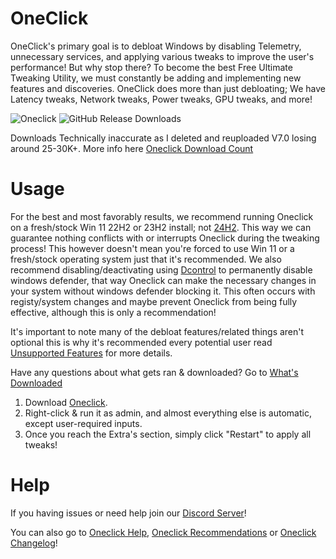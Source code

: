 # OneClick
OneClick's primary goal is to debloat Windows by disabling Telemetry, unnecessary services, and applying various tweaks to improve the user's performance! But why stop there? To become the best Free Ultimate Tweaking Utility, we must constantly be adding and implementing new features and discoveries. OneClick does more than just debloating; We have Latency tweaks, Network tweaks, Power tweaks, GPU tweaks, and more!

![Oneclick](https://github.com/QuakedK/Oneclick/assets/124531365/a058ad27-6c3c-401d-911b-700421056cfb)
![GitHub Release Downloads](https://img.shields.io/github/downloads/QuakedK/Oneclick/total) 

Downloads Technically inaccurate as I deleted and reuploaded V7.0 losing around 25-30K+. More info here [Oneclick Download Count](https://github.com/QuakedK/Oneclick/issues/16)

# Usage
For the best and most favorably results, we recommend running Oneclick on a fresh/stock Win 11 22H2 or 23H2 install; not [24H2](https://github.com/QuakedK/Oneclick/blob/main/Help/Windows%20Version%20Support.md). This way we can guarantee nothing conflicts with or interrupts Oneclick during the tweaking process!
This however doesn't mean you're forced to use Win 11 or a fresh/stock operating system just that it's recommended. We also recommend disabling/deactivating using [Dcontrol](https://www.sordum.org/9480/defender-control-v2-1/) to permanently disable windows defender, that way Oneclick can make the necessary changes in your system without windows defender blocking it. This often occurs with registy/system changes and maybe prevent Oneclick from being fully effective, although this is only a recommendation!

It's important to note many of the debloat features/related things aren't optional this is why it's recommended every potential user read
[Unsupported Features](https://github.com/QuakedK/Oneclick/blob/main/Unsupported%20Features.md) for more details.

Have any questions about what gets ran & downloaded?
Go to [What's Downloaded ](https://github.com/QuakedK/Oneclick/blob/main/Downloads/What%20gets%20downloaded.md) 

1. Download [Oneclick](https://github.com/QuakedK/Oneclick/releases/download/optimizer/Oneclick-V7.0.bat).
2. Right-click & run it as admin, and almost everything else is automatic, except user-required inputs.
3. Once you reach the Extra's section, simply click "Restart" to apply all tweaks!

# Help
If you having issues or need help join our [Discord Server](https://discord.gg/8NqDSMzYun)!

You can also go to [Oneclick Help](https://github.com/QuakedK/Oneclick/blob/main/Help/Oneclick%20Help.md), [Oneclick Recommendations](https://github.com/QuakedK/Oneclick/blob/main/Help/Oneclick%20Recommendations.md) or [Oneclick Changelog](https://github.com/QuakedK/Oneclick/blob/main/Changelog.md)!






